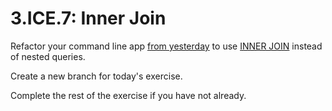 # 3.ICE.7: Inner Join

Refactor your command line app [from yesterday](3.ice.6-one-to-many.md) to use [INNER JOIN](../3.4-sql-language/3.4.4-inner-join.md) instead of nested queries.

Create a new branch for today's exercise.

Complete the rest of the exercise if you have not already.



